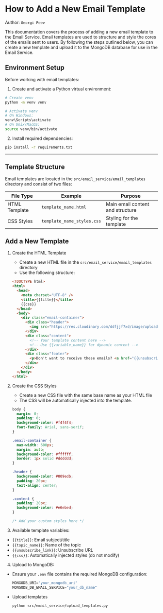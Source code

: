 # How to Add a New Email Template

Author: `Georgi Peev`

This documentation covers the process of adding a new email template to the Email Service. Email templates are used to structure and style the cores of the emails sent to users. By following the steps outlined below, you can create a new template and upload it to the MongoDB database for use in the Email Service.

## Environment Setup

Before working with email templates:

1. Create and activate a Python virtual environment:
```bash
# Create venv
python -m venv venv

# Activate venv
# On Windows:
venv\Scripts\activate
# On Unix/MacOS:
source venv/bin/activate
```

2. Install required dependencies:
```bash
pip install -r requirements.txt
```

---

## Template Structure

Email templates are located in the `src/email_service/email_templates` directory and consist of two files:

| File Type | Example | Purpose |
|-----------|---------|----------|
| HTML Template | `template_name.html` | Main email content and structure |
| CSS Styles | `template_name_styles.css` | Styling for the template |

## Add a New Template

1. Create the HTML Template
   - Create a new HTML file in the `src/email_service/email_templates` directory
   - Use the following structure:
   ```html
   <!DOCTYPE html>
   <html>
     <head>
       <meta charset="UTF-8" />
       <title>{{title}}</title>
       {{css}}
     </head>
     <body>
       <div class="email-container">
         <div class="header">
           <img src="https://res.cloudinary.com/ddfjjf7xd/image/upload/v1733000256/wfp_logo_j7lefy.png" alt="Logo"/>
         </div>
         <div class="content">
           <!-- Your template content here -->
           <!-- Use {{variable_name}} for dynamic content -->
         </div>
         <div class="footer">
           <p>Don't want to receive these emails? <a href="{{unsubscribe_link}}">Unsubscribe here</a></p>
         </div>
       </div>
     </body>
   </html>
   ```

2. Create the CSS Styles
   - Create a new CSS file with the same base name as your HTML file
   - The CSS will be automatically injected into the template.
   ```css
   body {
     margin: 0;
     padding: 0;
     background-color: #f4f4f4;
     font-family: Arial, sans-serif;
   }
   
   .email-container {
     max-width: 600px;
     margin: auto;
     background-color: #ffffff;
     border: 1px solid #dddddd;
   }
   
   .header {
     background-color: #009edb;
     padding: 20px;
     text-align: center;
   }
   
   .content {
     padding: 20px;
     background-color: #e6ebed;
   }
   
   /* Add your custom styles here */
   ```

3. Available template variables:
- `{{title}}`: Email subject/title
- `{{topic_name}}`: Name of the topic
- `{{unsubscribe_link}}`: Unsubscribe URL
- `{{css}}`: Automatically injected styles (do not modify)

4. Upload to MongoDB:
- Ensure your `.env` file contains the required MongoDB configuration:
  ```python
  MONGODB_URI="your_mongodb_uri"
  MONGODB_DB_EMAIL_SERVICE="your_db_name"
  ```
- Upload templates
  ```bash
  python src/email_service/upload_templates.py
  ```
